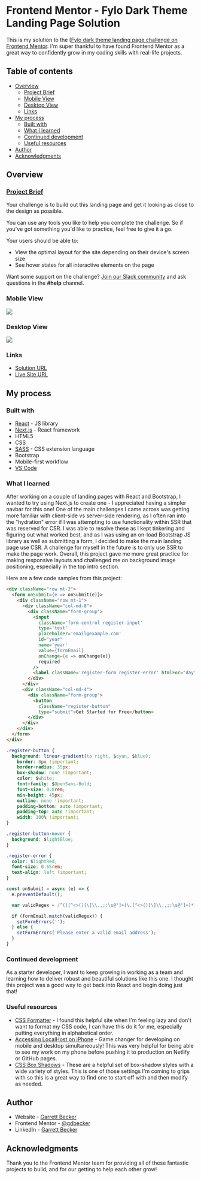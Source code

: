 # Frontend Mentor - Fylo Dark Theme Landing Page Solution

This is my solution to the [[Fylo dark theme landing page challenge on Frontend Mentor](https://www.frontendmentor.io/challenges/fylo-dark-theme-landing-page-5ca5f2d21e82137ec91a50fd). I'm super thankful to have found Frontend Mentor as a great way to confidently grow in my coding skills with real-life projects. 

## Table of contents

- [Overview](#overview)
  - [Project Brief](#project-brief)
  - [Mobile View](#mobile-view)
  - [Desktop View](#desktop-view)
  - [Links](#links)
- [My process](#my-process)
  - [Built with](#built-with)
  - [What I learned](#what-i-learned)
  - [Continued development](#continued-development)
  - [Useful resources](#useful-resources)
- [Author](#author)
- [Acknowledgments](#acknowledgments)

## Overview

### [Project Brief](./project%20brief/)

Your challenge is to build out this landing page and get it looking as close to the design as possible.

You can use any tools you like to help you complete the challenge. So if you've got something you'd like to practice, feel free to give it a go.

Your users should be able to: 

- View the optimal layout for the site depending on their device's screen size
- See hover states for all interactive elements on the page

Want some support on the challenge? [Join our Slack community](https://www.frontendmentor.io/slack) and ask questions in the **#help** channel.

### Mobile View

![](./fylo-landing-dark-mobile.jpg)


### Desktop View

![](./fylo-landing-dark-desktop.jpg)

### Links

- [Solution URL]()
- [Live Site URL](https://fylo-landing-dark-gdbecker.netlify.app)

## My process

### Built with

- [React](https://reactjs.org/) - JS library
- [Next.js](https://nextjs.org) - React framework
- HTML5
- CSS
- [SASS](https://sass-lang.com) - CSS extension language
- Bootstrap
- Mobile-first workflow
- [VS Code](https://code.visualstudio.com)

### What I learned

After working on a couple of landing pages with React and Bootstrap, I wanted to try using Next.js to create one - I appreciated having a simpler navbar for this one! One of the main challenges I came across was getting more familiar with client-side vs server-side rendering, as I often ran into the "hydration" error if I was attempting to use functionality within SSR that was reserved for CSR. I was able to resolve these as I kept tinkering and figuring out what worked best, and as I was using an on-load Bootstrap JS library as well as submitting a form, I decided to make the main landing page use CSR. A challenge for myself in the future is to only use SSR to make the page work. Overall, this project gave me more great practice for making responsive layouts and challenged me on background image positioning, especially in the top intro section.

Here are a few code samples from this project:

```html
<div className="row mt-2">
  <form onSubmit={e => onSubmit(e)}>
    <div className="row mt-1">
      <div className="col-md-8">
        <div className="form-group">
          <input
            className='form-control register-input'
            type='text'
            placeholder='email@example.com'
            id="year"
            name='year'
            value={formEmail}
            onChange={e => onChange(e)}
            required
          />
          <label className='register-form register-error' htmlFor="day">{formError}</label>
        </div>
      </div>
      <div className="col-md-4">
        <div className="form-group">
          <button 
            className="register-button" 
            type="submit">Get Started for Free</button>
        </div>
      </div>
    </div>
  </form>
</div>
```

```css
.register-button {
  background: linear-gradient(to right, $cyan, $blue);
	border: 0px !important;
	border-radius: 35px;
	box-shadow: none !important;
	color: $white;
	font-family: $OpenSans-Bold;
	font-size: 0.8rem;
	min-height: 45px;
	outline: none !important;
	padding-bottom: auto !important;
	padding-top: auto !important;
	width: 100% !important;
}

.register-button:hover {
  background: $lightBlue;
}

.register-error {
  color: $lightRed;
  font-size: 0.65rem;
  text-align: left !important;
}
```

```js
const onSubmit = async (e) => {
  e.preventDefault();

  var validRegex = /^(([^<>()[\]\\.,;:\s@"]+(\.[^<>()[\]\\.,;:\s@"]+)*)|.(".+"))@((\[[0-9]{1,3}\.[0-9]{1,3}\.[0-9]{1,3}\.[0-9]{1,3}\])|(([a-zA-Z\-0-9]+\.)+[a-zA-Z]{2,}))$/;

  if (formEmail.match(validRegex)) {
    setFormErrors('');
  } else {
    setFormErrors('Please enter a valid email address');
  }
}
```

### Continued development

As a starter developer, I want to keep growing in working as a team and learning how to deliver robust and beautiful solutions like this one. I thought this project was a good way to get back into React and begin doing just that!

### Useful resources

- [CSS Formatter](http://www.lonniebest.com/FormatCSS/) - I found this helpful site when I'm feeling lazy and don't want to format my CSS code, I can have this do it for me, especially putting everything in alphabetical order.
- [Accessing LocalHost on iPhone](https://stackoverflow.com/questions/3132105/how-do-you-access-a-website-running-on-localhost-from-iphone-browser) - Game changer for developing on mobile and desktop simultaneously! This was very helpful for being able to see my work on my phone before pushing it to production on Netlify or GitHub pages.
- [CSS Box Shadows](https://getcssscan.com/css-box-shadow-examples) - These are a helpful set of box-shadow styles with a wide variety of styles. This is one of those settings I'm coming to grips with so this is a great way to find one to start off with and then modify as needed.

## Author

- Website - [Garrett Becker]()
- Frontend Mentor - [@gdbecker](https://www.frontendmentor.io/profile/gdbecker)
- LinkedIn - [Garrett Becker](https://www.linkedin.com/in/garrett-becker-923b4a106/)

## Acknowledgments

Thank you to the Frontend Mentor team for providing all of these fantastic projects to build, and for our getting to help each other grow!